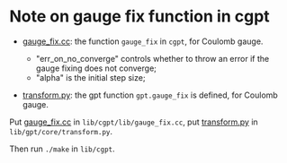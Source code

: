 # Note on gauge fix function in cgpt

- [gauge_fix.cc](./gauge_fix.cc): the function `gauge_fix` in `cgpt`, for Coulomb gauge.
    - "err_on_no_converge" controls whether to throw an error if the gauge fixing does not converge;
    - "alpha" is the initial step size;

- [transform.py](./transform.py): the gpt function `gpt.gauge_fix` is defined, for Coulomb gauge.

Put [gauge_fix.cc](./gauge_fix.cc) in `lib/cgpt/lib/gauge_fix.cc`, put [transform.py](./transform.py) in `lib/gpt/core/transform.py`.

Then run `./make` in `lib/cgpt`.